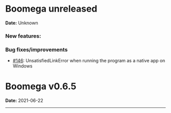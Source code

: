 # Boomega unreleased

**Date:** Unknown

### New features:

### Bug fixes/improvements

* [#146](https://github.com/Dansoftowner/Boomega/issues/146): UnsatisfiedLinkError when running the program as a native app on Windows 

# Boomega v0.6.5

**Date:** 2021-06-22

------